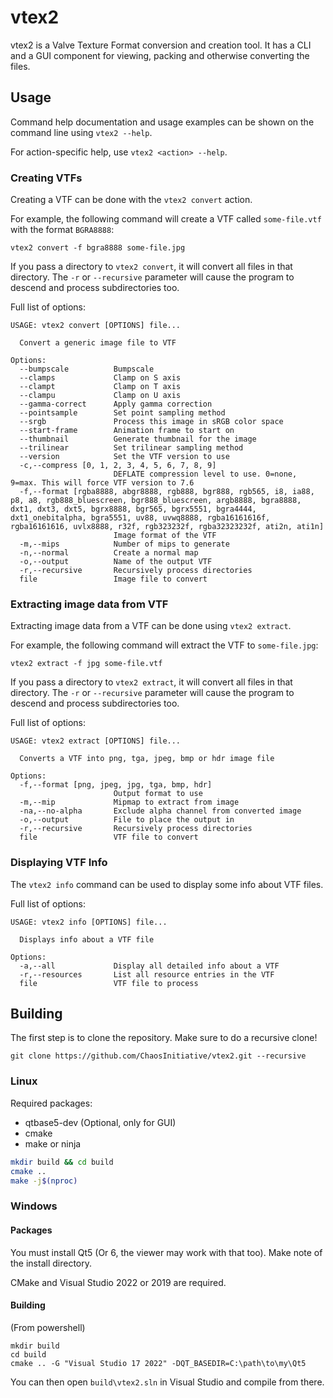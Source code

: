 # vtex2

vtex2 is a Valve Texture Format conversion and creation tool. It has a CLI and a GUI component for viewing, packing and otherwise converting the files.

## Usage

Command help documentation and usage examples can be shown on the command line using `vtex2 --help`.

For action-specific help, use `vtex2 <action> --help`.

### Creating VTFs

Creating a VTF can be done with the `vtex2 convert` action.

For example, the following command will create a VTF called `some-file.vtf` with the format `BGRA8888`:
```
vtex2 convert -f bgra8888 some-file.jpg
```

If you pass a directory to `vtex2 convert`, it will convert all files in that directory. The `-r` or `--recursive` parameter
will cause the program to descend and process subdirectories too.

Full list of options:
```
USAGE: vtex2 convert [OPTIONS] file...

  Convert a generic image file to VTF

Options:
  --bumpscale          Bumpscale
  --clamps             Clamp on S axis
  --clampt             Clamp on T axis
  --clampu             Clamp on U axis
  --gamma-correct      Apply gamma correction
  --pointsample        Set point sampling method
  --srgb               Process this image in sRGB color space
  --start-frame        Animation frame to start on
  --thumbnail          Generate thumbnail for the image
  --trilinear          Set trilinear sampling method
  --version            Set the VTF version to use
  -c,--compress [0, 1, 2, 3, 4, 5, 6, 7, 8, 9]
                       DEFLATE compression level to use. 0=none, 9=max. This will force VTF version to 7.6
  -f,--format [rgba8888, abgr8888, rgb888, bgr888, rgb565, i8, ia88, p8, a8, rgb888_bluescreen, bgr888_bluescreen, argb8888, bgra8888, dxt1, dxt3, dxt5, bgrx8888, bgr565, bgrx5551, bgra4444, dxt1_onebitalpha, bgra5551, uv88, uvwq8888, rgba16161616f, rgba16161616, uvlx8888, r32f, rgb323232f, rgba32323232f, ati2n, ati1n]
                       Image format of the VTF
  -m,--mips            Number of mips to generate
  -n,--normal          Create a normal map
  -o,--output          Name of the output VTF
  -r,--recursive       Recursively process directories
  file                 Image file to convert
```

### Extracting image data from VTF

Extracting image data from a VTF can be done using `vtex2 extract`.

For example, the following command will extract the VTF to `some-file.jpg`:
```
vtex2 extract -f jpg some-file.vtf
```

If you pass a directory to `vtex2 extract`, it will convert all files in that directory. The `-r` or `--recursive` parameter
will cause the program to descend and process subdirectories too.

Full list of options:
```
USAGE: vtex2 extract [OPTIONS] file...

  Converts a VTF into png, tga, jpeg, bmp or hdr image file

Options:
  -f,--format [png, jpeg, jpg, tga, bmp, hdr]
                       Output format to use
  -m,--mip             Mipmap to extract from image
  -na,--no-alpha       Exclude alpha channel from converted image
  -o,--output          File to place the output in
  -r,--recursive       Recursively process directories
  file                 VTF file to convert
```

### Displaying VTF Info

The `vtex2 info` command can be used to display some info about VTF files.

Full list of options:
```
USAGE: vtex2 info [OPTIONS] file...

  Displays info about a VTF file

Options:
  -a,--all             Display all detailed info about a VTF
  -r,--resources       List all resource entries in the VTF
  file                 VTF file to process
```

## Building 

The first step is to clone the repository. Make sure to do a recursive clone!

```
git clone https://github.com/ChaosInitiative/vtex2.git --recursive
```

### Linux

Required packages:
* qtbase5-dev (Optional, only for GUI)
* cmake
* make or ninja

```sh
mkdir build && cd build
cmake ..
make -j$(nproc)
```

### Windows

#### Packages
You must install Qt5 (Or 6, the viewer may work with that too). 
Make note of the install directory.

CMake and Visual Studio 2022 or 2019 are required.

#### Building

(From powershell)
```
mkdir build
cd build
cmake .. -G "Visual Studio 17 2022" -DQT_BASEDIR=C:\path\to\my\Qt5
```

You can then open `build\vtex2.sln` in Visual Studio and compile from there.
